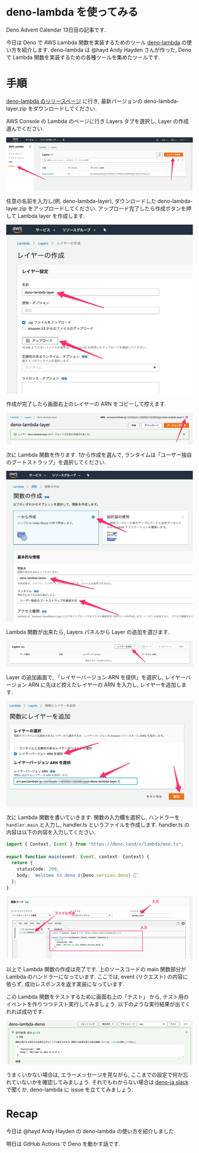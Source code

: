 # deno-lambda を使ってみる

Deno Advent Calendar 13日目の記事です.

今日は Deno で AWS Lambda 関数を実装するためのツール [deno-lambda](https://github.com/hayd/deno-lambda) の使い方を紹介します. deno-lambda は @hayd Andy Hayden さんが作った, Deno で Lambda 関数を実装するための各種ツールを集めたツールです.

# 手順

[deno-lambda のリリースページ](https://github.com/hayd/deno-lambda/releases) に行き, 最新バージョンの deno-lambda-layer.zip をダウンロードしてください.

AWS Console の Lambda のページに行き Layers タブを選択し, Layer の作成選んでください.

<img src="https://raw.githubusercontent.com/kt3k/drafts/master/assets/deno-lambda/step0.png" />

任意の名前を入力し(例. deno-lambda-layer), ダウンロードした deno-lambda-layer.zip をアップロードしてください. アップロード完了したら作成ボタンを押して Lambda layer を作成します.

<img src="https://raw.githubusercontent.com/kt3k/drafts/master/assets/deno-lambda/step1.png" />

作成が完了したら画面右上のレイヤーの ARN をコピーして控えます.

<img src="https://raw.githubusercontent.com/kt3k/drafts/master/assets/deno-lambda/step2.png" />

次に Lambda 関数を作ります. 1から作成を選んで, ランタイムは「ユーザー独自のブートストラップ」を選択してください.

<img src="https://raw.githubusercontent.com/kt3k/drafts/master/assets/deno-lambda/step3.png" />

Lambda 関数が出来たら, Layers パネルから Layer の追加を選びます.

<img src="https://raw.githubusercontent.com/kt3k/drafts/master/assets/deno-lambda/step4.png" />

Layer の追加画面で, 「レイヤーバージョン ARN を提供」を選択し, レイヤーバージョン ARN に先ほど控えたレイヤーの ARN を入力し, レイヤーを追加します.

<img src="https://raw.githubusercontent.com/kt3k/drafts/master/assets/deno-lambda/step5.png" />

次に Lambda 関数を書いていきます. 関数の入力欄を選択し, ハンドラーを `handler.main` と入力し, handler.ts というファイルを作成します. handler.ts の内容は以下の内容を入力してください.

```ts
import { Context, Event } from "https://deno.land/x/lambda/mod.ts";

export function main(event: Event, context: Context) {
  return {
    statusCode: 200,
    body: `Welcome to deno ${Deno.version.deno} 🦕`
  };
}
```

<img src="https://raw.githubusercontent.com/kt3k/drafts/master/assets/deno-lambda/step6.png" />

以上で Lambda 関数の作成は完了です. 上のソースコードの main 関数部分が Lambda のハンドラーになっています. ここでは, event (リクエスト) の内容に依らず, 成功レスポンスを返す実装になっています.

この Lambda 関数をテストするために画面右上の「テスト」 から, テスト用のイベントを作りつつテスト実行してみましょう. 以下のような実行結果が出てくれれば成功です.

<img src="https://raw.githubusercontent.com/kt3k/drafts/master/assets/deno-lambda/step7.png" />

うまくいかない場合は, エラーメッセージを見ながら, ここまでの設定で何か忘れていないかを確認してみましょう. それでもわからない場合は [deno-ja slack](https://scrapbox.io/deno-ja/Slack%E3%81%AE%E5%8F%82%E5%8A%A0%E6%96%B9%E6%B3%95) で聞くか, deno-lambda に issue を立ててみましょう.

# Recap

今日は @hayd Andy Hayden の deno-lambda の使い方を紹介しました.

明日は GitHub Actions で Deno を動かす話です.

